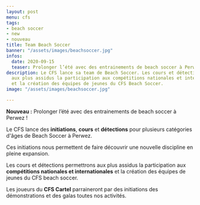 ```yaml
---
layout: post
menu: cfs
tags:
- beach soccer
- new
- nouveau
title: Team Beach Soccer
banner: "/assets/images/beachsoccer.jpg"
infos:
  date: 2020-09-15
  teaser: Prolonger l’été avec des entrainements de beach soccer à Perwez !
description: Le CFS lance sa team de Beach Soccer. Les cours et détections permettrons
  aux plus assidus la participation aux compétitions nationales et internationales
  et la création des équipes de jeunes du CFS Beach Soccer.
image: "/assets/images/beachsoccer.jpg"

---
```


**Nouveau :** Prolonger l’été avec des entrainements de beach soccer à Perwez !

Le CFS lance des **initiations**, **cours** et **détections** pour plusieurs catégories d'âges de Beach Soccer à Perwez.

Ces initiations nous permettent de faire découvrir une nouvelle discipline en pleine expansion.

Les cours et détections permettrons aux plus assidus la participation aux **compétitions nationales et internationales** et la création des équipes de jeunes du CFS beach soccer.

Les joueurs du **CFS Cartel** parraineront par des initiations des démonstrations et des galas toutes nos activités.